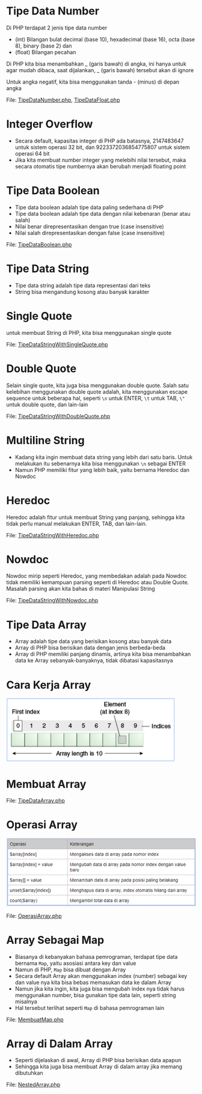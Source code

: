 # Tipe Data Number

Di PHP terdapat 2 jenis tipe data number

- (int) Bilangan bulat decimal (base 10), hexadecimal (base 16), octa (base 8), binary (base 2) dan
- (float) Bilangan pecahan

Di PHP kita bisa menambahkan _ (garis bawah) di angka, ini hanya untuk agar mudah dibaca, saat dijalankan, _ (garis bawah) tersebut akan di ignore

Untuk angka negatif, kita bisa menggunakan tanda - (minus) di depan angka

File: [TipeDataNumber.php](/PHP%20Dasar/04%20-%20Tipe%20Data/TipeDataNumber.php), [TipeDataFloat.php](/PHP%20Dasar/04%20-%20Tipe%20Data/TipeDataFloat.php) 

# Integer Overflow

- Secara default, kapasitas integer di PHP ada batasnya, 2147483647 untuk sistem operasi 32 bit, dan 9223372036854775807 untuk sistem operasi 64 bit
- Jika kita membuat number integer yang melebihi nilai tersebut, maka secara otomatis tipe numbernya akan berubah menjadi floating point

# Tipe Data Boolean

- Tipe data boolean adalah tipe data paling sederhana di PHP
- Tipe data boolean adalah tipe data dengan nilai kebenaran (benar atau salah)
- Nilai benar direpresentasikan dengan true (case insensitive)
- Nilai salah direpresentasikan dengan false (case insensitive)

File: [TipeDataBoolean.php](/PHP%20Dasar/04%20-%20Tipe%20Data/TipeDataBoolean.php)

# Tipe Data String

- Tipe data string adalah tipe data representasi dari teks
- String bisa mengandung kosong atau banyak karakter

# Single Quote

untuk membuat String di PHP, kita bisa menggunakan single quote

File: [TipeDataStringWithSingleQuote.php](/PHP%20Dasar/04%20-%20Tipe%20Data/TipeDataStringWithSingleQuote.php)

# Double Quote

Selain single quote, kita juga bisa menggunakan double quote. Salah satu kelebihan menggunakan double quote adalah, kita menggunakan escape sequence untuk beberapa hal, seperti `\n` untuk ENTER, `\t` untuk TAB, `\"` untuk double quote, dan lain-lain

File: [TipeDataStringWithDoubleQuote.php](/PHP%20Dasar/04%20-%20Tipe%20Data/TipeDataStringWithDoubleQuote.php)

# Multiline String

- Kadang kita ingin membuat data string yang lebih dari satu baris. Untuk melakukan itu sebenarnya kita bisa menggunakan `\n` sebagai ENTER
- Namun PHP memiliki fitur yang lebih baik, yaitu bernama Heredoc dan Nowdoc

# Heredoc

Heredoc adalah fitur untuk membuat String yang panjang, sehingga kita tidak perlu manual melakukan ENTER, TAB, dan lain-lain.

File: [TipeDataStringWithHeredoc.php](/PHP%20Dasar/04%20-%20Tipe%20Data/TipeDataStringWithHeredoc.php)

# Nowdoc

Nowdoc mirip seperti Heredoc, yang membedakan adalah pada Nowdoc tidak memiliki kemampuan parsing seperti di Heredoc atau Double Quote. Masalah parsing akan kita bahas di materi Manipulasi String

File: [TipeDataStringWithNowdoc.php](/PHP%20Dasar/04%20-%20Tipe%20Data/TipeDataStringWithNowdoc.php)

# Tipe Data Array

- Array adalah tipe data yang berisikan kosong atau banyak data
- Array di PHP bisa berisikan data dengan jenis berbeda-beda
- Array di PHP memiliki panjang dinamis, artinya kita bisa menambahkan data ke Array sebanyak-banyaknya, tidak dibatasi kapasitasnya

# Cara Kerja Array

![Cara Kerja Array](/PHP%20Dasar/04%20-%20Tipe%20Data/Picture%201.PNG "Cara Kerja Array")

# Membuat Array

File: [TipeDataArray.php](/PHP%20Dasar/04%20-%20Tipe%20Data/TipeDataArray.php)

# Operasi Array

![Operasi Array](/PHP%20Dasar/04%20-%20Tipe%20Data/Picture%202.PNG "Operasi Array")

File: [OperasiArray.php](/PHP%20Dasar/04%20-%20Tipe%20Data/OperasiArray.php)

# Array Sebagai Map

- Biasanya di kebanyakan bahasa pemrograman, terdapat tipe data bernama `Map`, yaitu asosiasi antara key dan value
- Namun di PHP, `Map` bisa dibuat dengan Array
- Secara default Array akan menggunakan index (number) sebagai key dan value nya kita bisa bebas memasukan data ke dalam Array
- Namun jika kita ingin, kita juga bisa mengubah index nya tidak harus menggunakan number, bisa gunakan tipe data lain, seperti string misalnya
- Hal tersebut terlihat seperti `Map` di bahasa pemrograman lain

File: [MembuatMap.php](/PHP%20Dasar/04%20-%20Tipe%20Data/MembuatMap.php)

# Array di Dalam Array

- Seperti dijelaskan di awal, Array di PHP bisa berisikan data apapun
- Sehingga kita juga bisa membuat Array di dalam array jika memang dibutuhkan

File: [NestedArray.php](/PHP%20Dasar/04%20-%20Tipe%20Data/NestedArray.php)